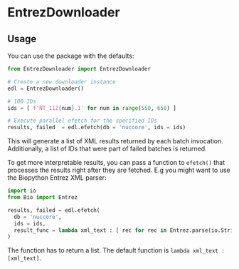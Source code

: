# EntrezDownloader

## Usage

You can use the package with the defaults:

```python
from EntrezDownloader import EntrezDownloader

# Create a new downloader instance
edl = EntrezDownloader()

# 100 IDs
ids = [ f'NT_112{num}.1' for num in range(550, 650) ]

# Execute parallel efetch for the specified IDs
results, failed  = edl.efetch(db = 'nuccore', ids = ids)
```

This will generate a list of XML results returned by each batch invocation. Additionally, a list of IDs that were part of failed batches is returned.

To get more interpretable results, you can pass a function to `efetch()` that processes the results right after they are fetched. E.g you might want to use the Biopython Entrez XML parser:

```python
import io
from Bio import Entrez

results, failed = edl.efetch(
  db = 'nuccore',
  ids = ids,
  result_func = lambda xml_text : [ rec for rec in Entrez.parse(io.StringIO(xml_text)) ]
)
```

The function has to return a list. The default function is `lambda xml_text : [xml_text]`.
